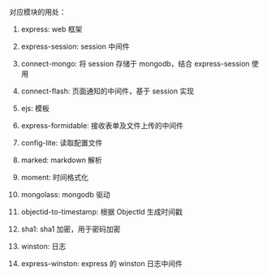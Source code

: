 
对应模块的用处：

1. express: web 框架

2. express-session: session 中间件

3. connect-mongo: 将 session 存储于 mongodb，结合 express-session 使用

4. connect-flash: 页面通知的中间件，基于 session 实现

5. ejs: 模板

6. express-formidable: 接收表单及文件上传的中间件

7. config-lite: 读取配置文件

8. marked: markdown 解析

9. moment: 时间格式化

10. mongolass: mongodb 驱动

11. objectid-to-timestamp: 根据 ObjectId 生成时间戳

12. sha1: sha1 加密，用于密码加密

13. winston: 日志

14. express-winston: express 的 winston 日志中间件